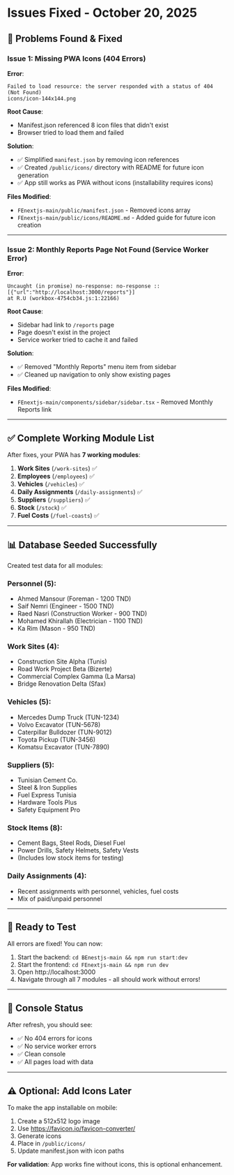 # Issues Fixed - October 20, 2025

## 🐛 Problems Found & Fixed

### Issue 1: Missing PWA Icons (404 Errors)
**Error**: 
```
Failed to load resource: the server responded with a status of 404 (Not Found)
icons/icon-144x144.png
```

**Root Cause**: 
- Manifest.json referenced 8 icon files that didn't exist
- Browser tried to load them and failed

**Solution**:
- ✅ Simplified `manifest.json` by removing icon references
- ✅ Created `/public/icons/` directory with README for future icon generation
- ✅ App still works as PWA without icons (installability requires icons)

**Files Modified**:
- `FEnextjs-main/public/manifest.json` - Removed icons array
- `FEnextjs-main/public/icons/README.md` - Added guide for future icon creation

---

### Issue 2: Monthly Reports Page Not Found (Service Worker Error)
**Error**:
```
Uncaught (in promise) no-response: no-response :: [{"url":"http://localhost:3000/reports"}]
at R.U (workbox-4754cb34.js:1:22166)
```

**Root Cause**: 
- Sidebar had link to `/reports` page
- Page doesn't exist in the project
- Service worker tried to cache it and failed

**Solution**:
- ✅ Removed "Monthly Reports" menu item from sidebar
- ✅ Cleaned up navigation to only show existing pages

**Files Modified**:
- `FEnextjs-main/components/sidebar/sidebar.tsx` - Removed Monthly Reports link

---

## ✅ Complete Working Module List

After fixes, your PWA has **7 working modules**:

1. **Work Sites** (`/work-sites`) ✅
2. **Employees** (`/employees`) ✅
3. **Vehicles** (`/vehicles`) ✅
4. **Daily Assignments** (`/daily-assignments`) ✅
5. **Suppliers** (`/suppliers`) ✅
6. **Stock** (`/stock`) ✅
7. **Fuel Costs** (`/fuel-coasts`) ✅

---

## 📊 Database Seeded Successfully

Created test data for all modules:

### Personnel (5):
- Ahmed Mansour (Foreman - 1200 TND)
- Saif Nemri (Engineer - 1500 TND)
- Raed Nasri (Construction Worker - 900 TND)
- Mohamed Khirallah (Electrician - 1100 TND)
- Ka Rim (Mason - 950 TND)

### Work Sites (4):
- Construction Site Alpha (Tunis)
- Road Work Project Beta (Bizerte)
- Commercial Complex Gamma (La Marsa)
- Bridge Renovation Delta (Sfax)

### Vehicles (5):
- Mercedes Dump Truck (TUN-1234)
- Volvo Excavator (TUN-5678)
- Caterpillar Bulldozer (TUN-9012)
- Toyota Pickup (TUN-3456)
- Komatsu Excavator (TUN-7890)

### Suppliers (5):
- Tunisian Cement Co.
- Steel & Iron Supplies
- Fuel Express Tunisia
- Hardware Tools Plus
- Safety Equipment Pro

### Stock Items (8):
- Cement Bags, Steel Rods, Diesel Fuel
- Power Drills, Safety Helmets, Safety Vests
- (Includes low stock items for testing)

### Daily Assignments (4):
- Recent assignments with personnel, vehicles, fuel costs
- Mix of paid/unpaid personnel

---

## 🚀 Ready to Test

All errors are fixed! You can now:

1. Start the backend: `cd BEnestjs-main && npm run start:dev`
2. Start the frontend: `cd FEnextjs-main && npm run dev`
3. Open http://localhost:3000
4. Navigate through all 7 modules - all should work without errors!

---

## 📝 Console Status

After refresh, you should see:
- ✅ No 404 errors for icons
- ✅ No service worker errors
- ✅ Clean console
- ✅ All pages load with data

---

## ⚠️ Optional: Add Icons Later

To make the app installable on mobile:
1. Create a 512x512 logo image
2. Use https://favicon.io/favicon-converter/
3. Generate icons
4. Place in `/public/icons/`
5. Update manifest.json with icon paths

**For validation**: App works fine without icons, this is optional enhancement.

